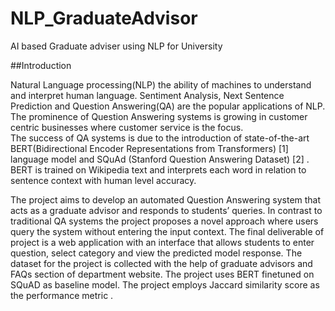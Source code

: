 # NLP_GraduateAdvisor
AI based Graduate adviser using NLP for University 


##Introduction

Natural Language processing(NLP) the ability of machines to understand and interpret human language. 
Sentiment Analysis, Next Sentence Prediction and Question Answering(QA) are the popular applications of NLP. 
The prominence of Question Answering systems is growing in customer centric businesses where customer service is  the focus.  
The success of QA systems is due to the introduction of state-of-the-art BERT(Bidirectional Encoder Representations from Transformers) [1] language model  and SQuAd (Stanford Question Answering Dataset) [2] .  BERT is trained on Wikipedia text and interprets each word in relation to sentence context with human level accuracy.

The project aims  to develop an automated Question Answering system that acts as a graduate advisor and responds to students’ queries.  In contrast to traditional QA systems the project  proposes a novel approach  where users query the system without entering the input context. The final deliverable of project is a web application with an interface that allows students to enter question, select category and view the predicted model response. The dataset for the project is collected with the help of graduate advisors and FAQs section of department website. The project uses BERT  finetuned on SQuAD as baseline  model.   The project employs Jaccard similarity score as the performance metric .


